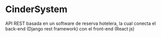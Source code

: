 # CinderSystem
API REST basada en un software de reserva hotelera, la cual conecta el back-end (Django rest framework) con el front-end (React js)
